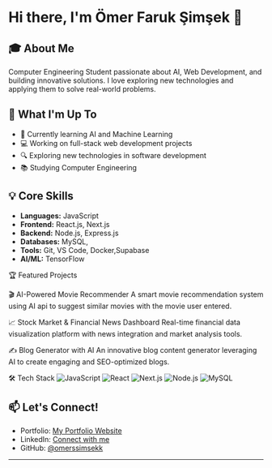 # Hi there, I'm Ömer Faruk Şimşek 👋

## 🎓 About Me
Computer Engineering Student passionate about AI, Web Development, and building innovative solutions. I love exploring new technologies and applying them to solve real-world problems.

## 🚀 What I'm Up To
- 🌱 Currently learning AI and Machine Learning
- 💻 Working on full-stack web development projects
- 🔍 Exploring new technologies in software development
- 📚 Studying Computer Engineering

## 💡 Core Skills
- **Languages:** JavaScript
- **Frontend:** React.js, Next.js
- **Backend:** Node.js, Express.js
- **Databases:** MySQL, 
- **Tools:** Git, VS Code, Docker,Supabase
- **AI/ML:** TensorFlow

🏆 Featured Projects

🎬 AI-Powered Movie Recommender
A smart movie recommendation system using AI api to suggest similar movies with the movie user  entered.

📈 Stock Market & Financial News Dashboard
Real-time financial data visualization platform with news integration and market analysis tools.

✍️ Blog Generator with AI
An innovative blog content generator leveraging AI to create engaging and SEO-optimized blogs.

🛠️ Tech Stack
![JavaScript](https://img.shields.io/badge/-JavaScript-F7DF1E?style=flat-square&logo=javascript&logoColor=black)
![React](https://img.shields.io/badge/-React-61DAFB?style=flat-square&logo=react&logoColor=black)
![Next.js](https://img.shields.io/badge/-Next.js-000000?style=flat-square&logo=next.js&logoColor=white)
![Node.js](https://img.shields.io/badge/-Node.js-339933?style=flat-square&logo=node.js&logoColor=white)
![MySQL](https://img.shields.io/badge/-MySQL-4479A1?style=flat-square&logo=mysql&logoColor=white)

## 📫 Let's Connect!
- Portfolio: [My Portfolio Website](https://omerssimsekk.github.io/portfolio/)
- LinkedIn: [Connect with me](https://linkedin.com/in/omerssimsekk)
- GitHub: [@omerssimsekk](https://github.com/omerssimsekk)

---
